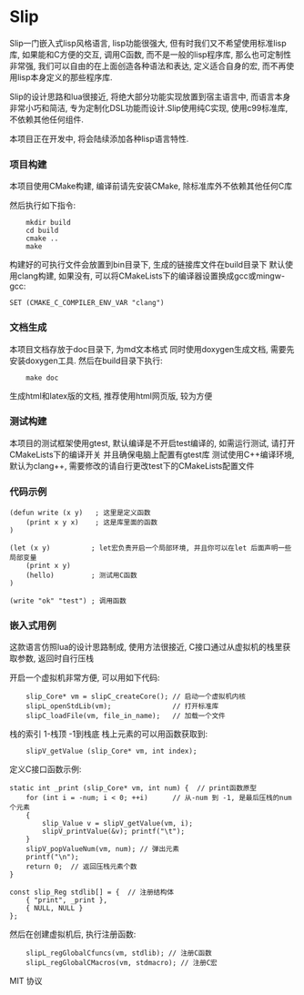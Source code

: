 Slip
======

Slip一门嵌入式lisp风格语言, lisp功能很强大, 但有时我们又不希望使用标准lisp库, 如果能和C方便的交互, 调用C函数, 而不是一般的lisp程序库, 那么也可定制性非常强, 我们可以自由的在上面创造各种语法和表达, 定义适合自身的宏, 而不再使用lisp本身定义的那些程序库.

Slip的设计思路和lua很接近, 将绝大部分功能实现放置到宿主语言中, 而语言本身非常小巧和简洁, 专为定制化DSL功能而设计.Slip使用纯C实现, 使用c99标准库, 不依赖其他任何组件.

本项目正在开发中, 将会陆续添加各种lisp语言特性.

### 项目构建

本项目使用CMake构建, 编译前请先安装CMake, 除标准库外不依赖其他任何C库

然后执行如下指令:
```
	mkdir build
	cd build
	cmake ..
	make
```

构建好的可执行文件会放置到bin目录下, 生成的链接库文件在build目录下
默认使用clang构建, 如果没有, 可以将CMakeLists下的编译器设置换成gcc或mingw-gcc:
```
SET (CMAKE_C_COMPILER_ENV_VAR "clang")
```

### 文档生成

本项目文档存放于doc目录下, 为md文本格式
同时使用doxygen生成文档, 需要先安装doxygen工具.
然后在build目录下执行:

```
	make doc
```
生成html和latex版的文档, 推荐使用html网页版, 较为方便

### 测试构建

本项目的测试框架使用gtest, 默认编译是不开启test编译的, 如需运行测试, 请打开CMakeLists下的编译开关
并且确保电脑上配置有gtest库
测试使用C++编译环境, 默认为clang++, 需要修改的请自行更改test下的CMakeLists配置文件


### 代码示例

```
(defun write (x y)   ; 这里是定义函数
	(print x y x)    ; 这是库里面的函数
)

(let (x y)			; let宏负责开启一个局部环境, 并且你可以在let 后面声明一些局部变量
	(print x y)
	(hello) 		; 测试用C函数
)

(write "ok" "test") ; 调用函数
```

### 嵌入式用例

这款语言仿照lua的设计思路制成, 使用方法很接近, C接口通过从虚拟机的栈里获取参数, 返回时自行压栈

开启一个虚拟机非常方便, 可以用如下代码:
```
	slip_Core* vm = slipC_createCore(); // 启动一个虚拟机内核
	slipL_openStdLib(vm);				// 打开标准库
	slipC_loadFile(vm, file_in_name);   // 加载一个文件
```


栈的索引 1-栈顶 -1到栈底
栈上元素的可以用函数获取到:
```
	slipV_getValue (slip_Core* vm, int index);
```

定义C接口函数示例:
```
static int _print (slip_Core* vm, int num) {  // print函数原型
	for (int i = -num; i < 0; ++i)		// 从-num 到 -1, 是最后压栈的num个元素
	{
		slip_Value v = slipV_getValue(vm, i);
		slipV_printValue(&v); printf("\t");
	}
	slipV_popValueNum(vm, num); // 弹出元素
	printf("\n");
	return 0;  // 返回压栈元素个数
}

const slip_Reg stdlib[] = {  // 注册结构体
	{ "print", _print },
	{ NULL, NULL }
};
```

然后在创建虚拟机后, 执行注册函数:
```
	slipL_regGlobalCfuncs(vm, stdlib); // 注册C函数
	slipL_regGlobalCMacros(vm, stdmacro); // 注册C宏
```



MIT 协议